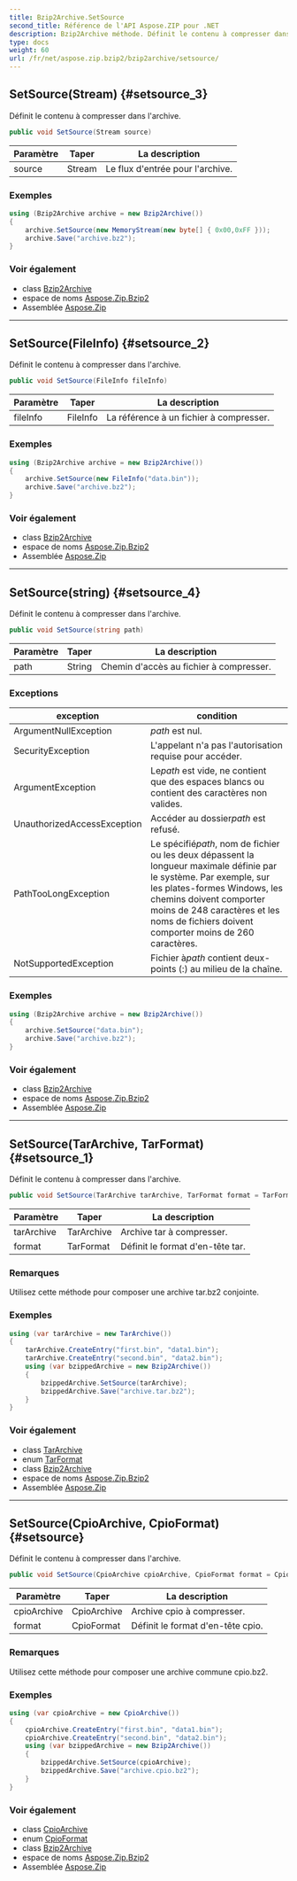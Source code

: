 ```yaml
---
title: Bzip2Archive.SetSource
second_title: Référence de l'API Aspose.ZIP pour .NET
description: Bzip2Archive méthode. Définit le contenu à compresser dans larchive.
type: docs
weight: 60
url: /fr/net/aspose.zip.bzip2/bzip2archive/setsource/
---
```

## SetSource(Stream) {#setsource_3}

Définit le contenu à compresser dans l'archive.

```csharp
public void SetSource(Stream source)
```

| Paramètre | Taper | La description |
| --- | --- | --- |
| source | Stream | Le flux d'entrée pour l'archive. |

### Exemples

```csharp
using (Bzip2Archive archive = new Bzip2Archive()) 
{
    archive.SetSource(new MemoryStream(new byte[] { 0x00,0xFF }));
    archive.Save("archive.bz2");
}
```

### Voir également

* class [Bzip2Archive](../)
* espace de noms [Aspose.Zip.Bzip2](../../bzip2archive/)
* Assemblée [Aspose.Zip](../../../)

---

## SetSource(FileInfo) {#setsource_2}

Définit le contenu à compresser dans l'archive.

```csharp
public void SetSource(FileInfo fileInfo)
```

| Paramètre | Taper | La description |
| --- | --- | --- |
| fileInfo | FileInfo | La référence à un fichier à compresser. |

### Exemples

```csharp
using (Bzip2Archive archive = new Bzip2Archive()) 
{
    archive.SetSource(new FileInfo("data.bin"));
    archive.Save("archive.bz2");
}
```

### Voir également

* class [Bzip2Archive](../)
* espace de noms [Aspose.Zip.Bzip2](../../bzip2archive/)
* Assemblée [Aspose.Zip](../../../)

---

## SetSource(string) {#setsource_4}

Définit le contenu à compresser dans l'archive.

```csharp
public void SetSource(string path)
```

| Paramètre | Taper | La description |
| --- | --- | --- |
| path | String | Chemin d'accès au fichier à compresser. |

### Exceptions

| exception | condition |
| --- | --- |
| ArgumentNullException | *path* est nul. |
| SecurityException | L'appelant n'a pas l'autorisation requise pour accéder. |
| ArgumentException | Le*path* est vide, ne contient que des espaces blancs ou contient des caractères non valides. |
| UnauthorizedAccessException | Accéder au dossier*path* est refusé. |
| PathTooLongException | Le spécifié*path*, nom de fichier ou les deux dépassent la longueur maximale définie par le système. Par exemple, sur les plates-formes Windows, les chemins doivent comporter moins de 248 caractères et les noms de fichiers doivent comporter moins de 260 caractères. |
| NotSupportedException | Fichier à*path* contient deux-points (:) au milieu de la chaîne. |

### Exemples

```csharp
using (Bzip2Archive archive = new Bzip2Archive()) 
{
    archive.SetSource("data.bin");
    archive.Save("archive.bz2");
}
```

### Voir également

* class [Bzip2Archive](../)
* espace de noms [Aspose.Zip.Bzip2](../../bzip2archive/)
* Assemblée [Aspose.Zip](../../../)

---

## SetSource(TarArchive, TarFormat) {#setsource_1}

Définit le contenu à compresser dans l'archive.

```csharp
public void SetSource(TarArchive tarArchive, TarFormat format = TarFormat.UsTar)
```

| Paramètre | Taper | La description |
| --- | --- | --- |
| tarArchive | TarArchive | Archive tar à compresser. |
| format | TarFormat | Définit le format d'en-tête tar. |

### Remarques

Utilisez cette méthode pour composer une archive tar.bz2 conjointe.

### Exemples

```csharp
using (var tarArchive = new TarArchive())
{
    tarArchive.CreateEntry("first.bin", "data1.bin");
    tarArchive.CreateEntry("second.bin", "data2.bin");
    using (var bzippedArchive = new Bzip2Archive())
    {
        bzippedArchive.SetSource(tarArchive);
        bzippedArchive.Save("archive.tar.bz2");
    }
}
```

### Voir également

* class [TarArchive](../../../aspose.zip.tar/tararchive/)
* enum [TarFormat](../../../aspose.zip.tar/tarformat/)
* class [Bzip2Archive](../)
* espace de noms [Aspose.Zip.Bzip2](../../bzip2archive/)
* Assemblée [Aspose.Zip](../../../)

---

## SetSource(CpioArchive, CpioFormat) {#setsource}

Définit le contenu à compresser dans l'archive.

```csharp
public void SetSource(CpioArchive cpioArchive, CpioFormat format = CpioFormat.OldAscii)
```

| Paramètre | Taper | La description |
| --- | --- | --- |
| cpioArchive | CpioArchive | Archive cpio à compresser. |
| format | CpioFormat | Définit le format d'en-tête cpio. |

### Remarques

Utilisez cette méthode pour composer une archive commune cpio.bz2.

### Exemples

```csharp
using (var cpioArchive = new CpioArchive())
{
    cpioArchive.CreateEntry("first.bin", "data1.bin");
    cpioArchive.CreateEntry("second.bin", "data2.bin");
    using (var bzippedArchive = new Bzip2Archive())
    {
        bzippedArchive.SetSource(cpioArchive);
        bzippedArchive.Save("archive.cpio.bz2");
    }
}
```

### Voir également

* class [CpioArchive](../../../aspose.zip.cpio/cpioarchive/)
* enum [CpioFormat](../../../aspose.zip.cpio/cpioformat/)
* class [Bzip2Archive](../)
* espace de noms [Aspose.Zip.Bzip2](../../bzip2archive/)
* Assemblée [Aspose.Zip](../../../)


